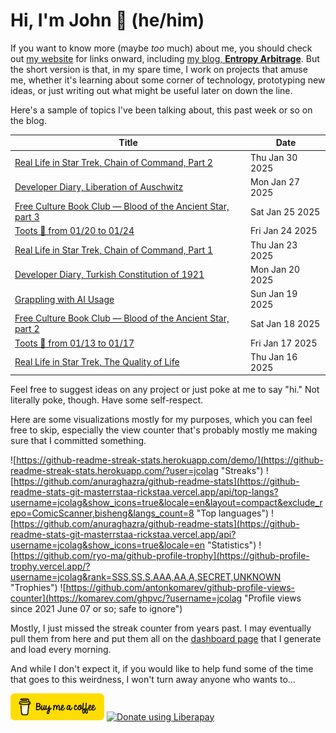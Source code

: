 # Hi, I'm John 👋 (he/him)

If you want to know more (maybe *too* much) about me, you should check out [my website](https://john.colagioia.net/) for links onward, including [my blog, **Entropy Arbitrage**](https://john.colagioia.net/blog).  But the short version is that, in my spare time, I work on projects that amuse me, whether it's learning about some corner of technology, prototyping new ideas, or just writing out what might be useful later on down the line.

Here's a sample of topics I've been talking about, this past week or so on the blog.

|Title|Date|
|-----|-------|
|[Real Life in Star Trek, Chain of Command, Part 2](https://john.colagioia.net/blog/2025/01/30/chain-command-2.html)|Thu Jan 30 2025|
|[Developer Diary, Liberation of Auschwitz](https://john.colagioia.net/blog/2025/01/27/auschwitz.html)|Mon Jan 27 2025|
|[Free Culture Book Club — Blood of the Ancient Star, part 3](https://john.colagioia.net/blog/2025/01/25/bloodstar-3.html)|Sat Jan 25 2025|
|[Toots 🦣 from 01/20 to 01/24](https://john.colagioia.net/blog/2025/01/24/week.html)|Fri Jan 24 2025|
|[Real Life in Star Trek, Chain of Command, Part 1](https://john.colagioia.net/blog/2025/01/23/chain-command-1.html)|Thu Jan 23 2025|
|[Developer Diary, Turkish Constitution of 1921](https://john.colagioia.net/blog/2025/01/20/turkiye.html)|Mon Jan 20 2025|
|[Grappling with AI Usage](https://john.colagioia.net/blog/2025/01/19/ai-usage.html)|Sun Jan 19 2025|
|[Free Culture Book Club — Blood of the Ancient Star, part 2](https://john.colagioia.net/blog/2025/01/18/bloodstar-2.html)|Sat Jan 18 2025|
|[Toots 🦣 from 01/13 to 01/17](https://john.colagioia.net/blog/2025/01/17/week.html)|Fri Jan 17 2025|
|[Real Life in Star Trek, The Quality of Life](https://john.colagioia.net/blog/2025/01/16/quality-life.html)|Thu Jan 16 2025|

Feel free to suggest ideas on any project or just poke at me to say "hi." Not literally poke, though. Have some self-respect.

Here are some visualizations mostly for my purposes, which you can feel free to skip, especially the view counter that's probably mostly me making sure that I committed something.

![https://github-readme-streak-stats.herokuapp.com/demo/](https://github-readme-streak-stats.herokuapp.com/?user=jcolag "Streaks")
![https://github.com/anuraghazra/github-readme-stats](https://github-readme-stats-git-masterrstaa-rickstaa.vercel.app/api/top-langs?username=jcolag&show_icons=true&locale=en&layout=compact&exclude_repo=ComicScanner,bisheng&langs_count=8 "Top languages")
![https://github.com/anuraghazra/github-readme-stats](https://github-readme-stats-git-masterrstaa-rickstaa.vercel.app/api?username=jcolag&show_icons=true&locale=en "Statistics")
![https://github.com/ryo-ma/github-profile-trophy](https://github-profile-trophy.vercel.app/?username=jcolag&rank=SSS,SS,S,AAA,AA,A,SECRET,UNKNOWN "Trophies")
![https://github.com/antonkomarev/github-profile-views-counter](https://komarev.com/ghpvc/?username=jcolag "Profile views since 2021 June 07 or so; safe to ignore")

Mostly, I just missed the streak counter from years past.  I may eventually pull them from here and put them all on the [dashboard page](https://github.com/jcolag/dash) that I generate and load every morning.

And while I don't expect it, if you would like to help fund some of the time that goes to this weirdness, I won't turn away anyone who wants to...

[<img src="images/default-yellow.png" alt="Buy Me a Coffee" width="150px"/>](https://www.buymeacoffee.com/jcolag)
<a href="https://liberapay.com/jcolag/donate"><img alt="Donate using Liberapay" src="https://liberapay.com/assets/widgets/donate.svg"></a>

